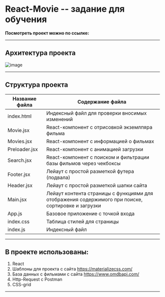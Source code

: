 # React-Movie -- задание для обучения





 **Посмотреть проект можно по ссылке:**
 
 -----
 ## Архитектура проекта 
 ![image](https://user-images.githubusercontent.com/98582981/174443786-24de7dc7-1474-437e-8bde-b4f3fabda101.png)

 
 -----
 
 ## Структура проекта
 Название файла      | Содержание файла
---------------------|----------------------
index.html    | Индексный файл для проверки вносимых изменений
Movie.jsx  | React-компонент с отрисовкой экземлпяра фильма
Movies.jsx        | React-компонент с информацией о фильмах
Preloader.jsx | React-компонент с анимацией загрузки
Search.jsx		| React-компонент с поиском и фильтрации базы фильмов через чекбоксы
Footer.jsx	 | Лейаут с простой разметкой футера (подвала)
Header.jsx	 | Лейаут с простой разметкой шапки сайта
Main.jsx	 | Лейаут контента страницы с функциями для отображения содержимого при поиске, сортировке и загрузки
App.js | Базовое приложение с точкой входа
index.css | Таблица стилей для страницы
index.js | Индексный файл

------------
 
 
## В проекте использованы:

1) React
2) Шаблоны для проекта с сайта https://materializecss.com/
3) База данных с фильмами с сайта  https://www.omdbapi.com/ 
4) Http-Request с Postman
5) CSS-grid
 
 
--------------




